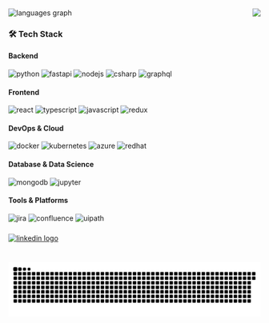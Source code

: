 ###

<div align="left">
  <img src="https://github-readme-stats.vercel.app/api/top-langs?username=hawkyshun&locale=en&hide_title=false&layout=compact&card_width=320&langs_count=5&theme=dark&hide_border=false" height="150" alt="languages graph"  />
  <img align="right" height="150" src="https://media1.giphy.com/media/1kkxWqT5nvLXupUTwK/200.gif"  />
</div>


### 🛠 Tech Stack

#### Backend
<div>
  <img src="https://cdn.jsdelivr.net/gh/devicons/devicon/icons/python/python-original.svg" height="30" alt="python"/>
  <img src="https://cdn.jsdelivr.net/gh/devicons/devicon/icons/fastapi/fastapi-original.svg" height="30" alt="fastapi"/>
  <img src="https://cdn.jsdelivr.net/gh/devicons/devicon/icons/nodejs/nodejs-original.svg" height="30" alt="nodejs"/>
  <img src="https://cdn.jsdelivr.net/gh/devicons/devicon/icons/csharp/csharp-original.svg" height="30" alt="csharp"/>
  <img src="https://cdn.jsdelivr.net/gh/devicons/devicon/icons/graphql/graphql-plain.svg" height="30" alt="graphql"/>
</div>

#### Frontend
<div>
  <img src="https://cdn.jsdelivr.net/gh/devicons/devicon/icons/react/react-original.svg" height="30" alt="react"/>
  <img src="https://cdn.jsdelivr.net/gh/devicons/devicon/icons/typescript/typescript-original.svg" height="30" alt="typescript"/>
  <img src="https://cdn.jsdelivr.net/gh/devicons/devicon/icons/javascript/javascript-original.svg" height="30" alt="javascript"/>
  <img src="https://cdn.jsdelivr.net/gh/devicons/devicon/icons/redux/redux-original.svg" height="30" alt="redux"/>
</div>

#### DevOps & Cloud
<div>
  <img src="https://cdn.jsdelivr.net/gh/devicons/devicon/icons/docker/docker-original.svg" height="30" alt="docker"/>
  <img src="https://cdn.jsdelivr.net/gh/devicons/devicon/icons/kubernetes/kubernetes-plain.svg" height="30" alt="kubernetes"/>
  <img src="https://cdn.jsdelivr.net/gh/devicons/devicon/icons/azure/azure-original.svg" height="30" alt="azure"/>
  <img src="https://cdn.jsdelivr.net/gh/devicons/devicon/icons/redhat/redhat-original.svg" height="30" alt="redhat"/>
</div>

#### Database & Data Science
<div>
  <img src="https://cdn.jsdelivr.net/gh/devicons/devicon/icons/mongodb/mongodb-original.svg" height="30" alt="mongodb"/>
  <img src="https://cdn.jsdelivr.net/gh/devicons/devicon/icons/jupyter/jupyter-original.svg" height="30" alt="jupyter"/>
</div>

#### Tools & Platforms
<div>
  <img src="https://cdn.jsdelivr.net/gh/devicons/devicon/icons/jira/jira-original.svg" height="30" alt="jira"/>
  <img src="https://cdn.jsdelivr.net/gh/devicons/devicon/icons/confluence/confluence-original.svg" height="30" alt="confluence"/>
  <img src="https://asset.brandfetch.io/idEaAShmlC/idBNOLCxPF.svg" height="30" alt="uipath"/>
</div>

###

<div align="left">
  <a href="https://www.linkedin.com/in/hawkyshun/" target="_blank">
    <img src="https://img.shields.io/static/v1?message=LinkedIN&logo=linkedin&label=&color=0077B5&logoColor=white&labelColor=&style=for-the-badge" height="35" alt="linkedin logo"  />
  </a>
</div>

###

<br clear="both">

<img src="https://raw.githubusercontent.com/hawkyshun/hawkyshun/output/snake.svg" alt="Snake animation" />
